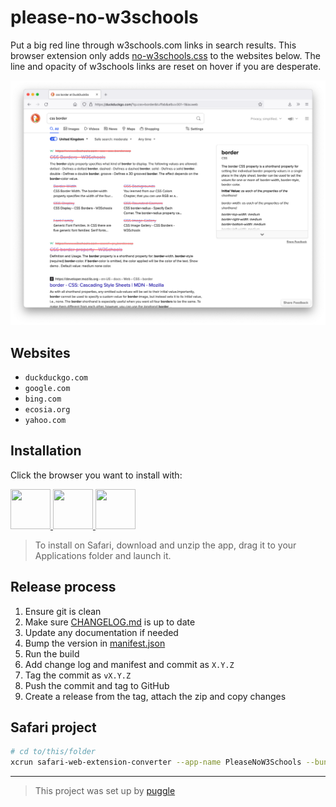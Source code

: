 # please-no-w3schools

Put a big red line through w3schools.com links in search results.
This browser extension only adds [no-w3schools.css](/no-w3schools.css) to the websites below.
The line and opacity of w3schools links are reset on hover if you are desperate.

![A search for css border with w3schools.com links crossed out](/support/general-screenshot.png)

## Websites

- `duckduckgo.com`
- `google.com`
- `bing.com`
- `ecosia.org`
- `yahoo.com`

## Installation

Click the browser you want to install with:

<a href="https://addons.mozilla.org/en-GB/firefox/addon/please-no-w3schools/" title="Install on Firefox">
<img width="64px" height="64px" src="https://raw.githubusercontent.com/alrra/browser-logos/main/src/firefox/firefox_64x64.png">
</a>

<a href="https://github.com/robb-j/please-no-w3schools/releases/" title="Install on Safari">
<img width="64px" height="64px" src="https://raw.githubusercontent.com/alrra/browser-logos/main/src/safari/safari_64x64.png">
</a>

<a href="https://chrome.google.com/webstore/detail/mcoiggphdkacghmdlbgoflibjafiidhp" title="Install on Chrome / Edge / Brave">
<img width="64px" height="64px" src="https://raw.githubusercontent.com/alrra/browser-logos/main/src/chrome/chrome_64x64.png">
</a>

> To install on Safari, download and unzip the app, drag it to your Applications folder and launch it.

## Release process

1. Ensure git is clean
2. Make sure [CHANGELOG.md](/CHANGELOG.md) is up to date
3. Update any documentation if needed
4. Bump the version in [manifest.json](manifest.json)
5. Run the build
6. Add change log and manifest and commit as `X.Y.Z`
7. Tag the commit as `vX.Y.Z`
8. Push the commit and tag to GitHub
9. Create a release from the tag, attach the zip and copy changes

## Safari project

```sh
# cd to/this/folder
xcrun safari-web-extension-converter --app-name PleaseNoW3Schools --bundle-identifier io.r0b.io.PleaseNoW3Schools .
```

---

> This project was set up by [puggle](https://npm.im/puggle)
